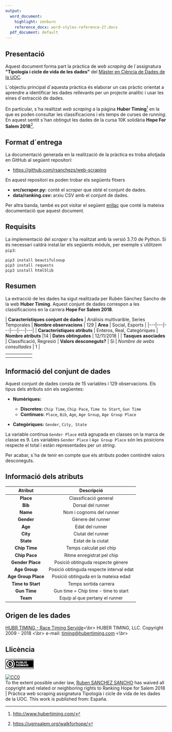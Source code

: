 ```yaml
---
output:
  word_document:
    highlight: zenburn
    reference_docx: word-styles-reference-27.docx
  pdf_document: default
---
```








## Presentació

Aquest document forma part la pràctica  de _web scraping_ de l´assignatura __"Tipología i cicle de vida de les dades"__ del 
[Màster en Ciència de Dades de la UOC](https://estudios.uoc.edu/es/masters-universitarios/data-science/presentacion).

L´objectiu principal d´aquesta pràctica és elaborar un cas pràctic orientat a aprendre a identificar les dades rellevants per un projecte analític i usar les eines d´extracció de dades.

En particular, s´ha realitzat _web scraping_ a la pàgina __Huber Timing__[^1] en
la que es poden consultar les classificacions i els temps de curses de _running_. En
aquest sentit s´han obtingut les dades de la cursa 10K solidària __Hope For Salem 2018__[^2].


[^1]: http://www.hubertiming.com/
[^2]: https://ugmsalem.org/walkforhope/

## Format d´entrega

La documentació generada en la realització de la pràctica es troba allotjada en GitHub al següent repositori:

* https://github.com/rsanchezs/web-scraping

En aquest repositori es poden trobar els següents fitxers


* **src/scraper.py:** conté el _scraper_ que obté el conjunt de dades.
* **data/ranking.csv:** arxiu CSV amb el conjunt de dades.

Per altra banda, també es pot visitar el següent [enllaç](https://rsanchezs.github.io/web-scraping/) que conté la mateixa
documentació que aquest document.


## Requisits

La implementació del _scraper_ s´ha realitzat amb la versió 3.7.0 de Python. Si
és necessari caldrà instal.lar els següents mòduls, per exemple s´utilitzem
`pip3`:

```{}
pip3 install beautifulsoup
pip3 install requests
pip3 install html5lib
```

## Resumen

La extracció de les dades ha sigut realitzada per Rubén Sánchez Sancho de la web  __Huber Timing__. Aquest conjunt de dades correspon a les classificacions en la carrera __Hope For Salem 2018__.

| __Característiques conjunt de dades__  | Análisis multivarible, Series Temporales  | 
__Nombre observacions__ | 129 | __Area__  | Social, Esports  |
|---|---|---|---|---|---|
| __Característiques atributs__  | Enteros, Real, Categòriques  | __Nombre atributs__  |14 | __Dates obtingudes__  | 12/11/2018  |
| __Tasques asociades__  | Classificació, Regresió  | __Valors desconeguts?__  | Sí  | _Nombre de webs consultades_  | 1 |


|  |  |  |  |  |  |
|---|---|---|---|---|---|
|  |  |  |  |  |  |
|  |  |  |  |  |  |


## Informació del conjunt de dades


Aquest conjunt de dades consta de 15 variables i 129 observacions. Els tipus dels
atributs són els següentes:

* **Numèriques:**

  + **Discretes:** `Chip Time`, `Chip Pace`, `Time to Start`, `Gun Time`
  + **Continues:** `Place`, `Bib`, `Age`, `Age Group`, `Age Group Place`
  
* **Categòriques:** `Gender`, `City, State`

La variable continua `Gender Place` està agrupada en classes on la marca de classe es 9. Les variables `Gender Place` i `Age Group Place` són les posicions respecte el total i estàn representades per un _string_.

Per acabar, s´ha de tenir en compte que els atributs poden contindré valors desconeguts.


## Informació dels atributs


| __Atribut__  | __Descripció__   | 
|:-:|:-:| 
| __Place__  | Classificació general  | 
|  __Bib__ |  Dorsal del runner | 
|  __Name__ |  Nom i cognoms del runner | 
|   __Gender__| Gènere del runner  | 
| __Age__ | Edat del runner | 
| __City__  |  Ciutat  del runner|
| __State__  | Estat de la ciutat  |
|  __Chip Time__ |  Temps calculat pel chip |
| __Chip Pace__  | Ritme enregistrat pel chip  |
| __Gender Place__  | Posició obtinguda respecte gènere  |
|  __Age Group__ | Posició obtinguda respecte interval edat  |
| __Age Group Place__  | Posició obtinguda en la mateixa edad  |
| __Time to Start__  | Temps sortida carrera  |
|  __Gun Time__ | Gun time = Chip time - time to start  |
| __Team__ | Equip al que pertany el runner |


## Origen de les dades

[HUBR TIMING - Race Timing Servide](http://www.hubertiming.com/home)<\br>
HUBER TIMING, LLC. Copyright 2009 - 2018 <\br>
e-mail: timing@hubertiming.com <\br>

## Llicència

![](img/cc0-88x31.png)

<p xmlns:dct="http://purl.org/dc/terms/" xmlns:vcard="http://www.w3.org/2001/vcard-rdf/3.0#">
  <a rel="license"
     href="http://creativecommons.org/publicdomain/zero/1.0/">
    <img src="http://i.creativecommons.org/p/zero/1.0/88x31.png" style="border-style: none;" alt="CC0" />
  </a>
  <br />
  To the extent possible under law,
  <a rel="dct:publisher"
     href="https://rsanchezs.github.io/web-scraping/">
    <span property="dct:title">Ruben SANCHEZ SANCHO</span></a>
  has waived all copyright and related or neighboring rights to
  <span property="dct:title">Ranking  Hope for Salem 2018 | Pràctica web scraping assignatura Tipología i cicle de vida de les dades de la UOC</span>.
This work is published from:
<span property="vcard:Country" datatype="dct:ISO3166"
      content="ES" about="https://rsanchezs.github.io/web-scraping/">
  España</span>.
</p>







